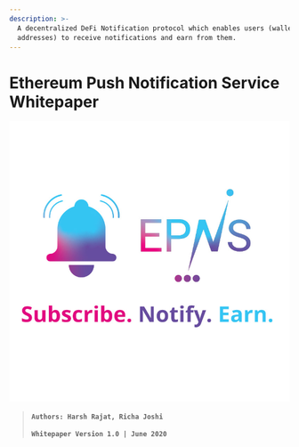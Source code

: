 ```yaml
---
description: >-
  A decentralized DeFi Notification protocol which enables users (wallet
  addresses) to receive notifications and earn from them.
---
```


# Ethereum Push Notification Service Whitepaper

![](.gitbook/assets/logofulltaglinesqual.jpg)



> **`Authors: Harsh Rajat, Richa Joshi`**
>
> **`Whitepaper Version 1.0 | June 2020`**

